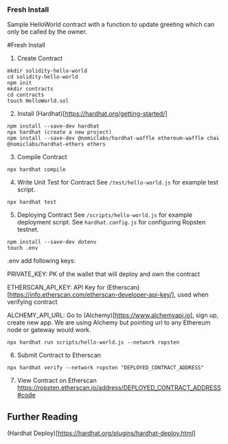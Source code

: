 ### Fresh Install
Sample HelloWorld contract with a function to update greeting which can only be called by the owner.

#Fresh Install
1. Create Contract
```
mkdir solidity-hello-world
cd solidity-hello-world
npm init
mkdir contracts
cd contracts
touch HelloWorld.sol
```

2. Install (Hardhat)[https://hardhat.org/getting-started/]
```
npm install --save-dev hardhat
npx hardhat (create a new project)
npm install --save-dev @nomiclabs/hardhat-waffle ethereum-waffle chai @nomiclabs/hardhat-ethers ethers
```

3. Compile Contract
```
npx hardhat compile
```

4. Write Unit Test for Contract
See `/test/hello-world.js` for example test script.

```
npx hardhat test
```

5. Deploying Contract
See `/scripts/hello-world.js` for example deployment script.
See `hardhat.config.js` for configuring Ropsten testnet.

```
npm install --save-dev dotenv
touch .env 
```

.env
add following keys:

PRIVATE_KEY: PK of the wallet that will deploy and own the contract

ETHERSCAN_API_KEY: API Key for (Etherscan)[https://info.etherscan.com/etherscan-developer-api-key/], used when verifying contract

ALCHEMY_API_URL: Go to (Alchemy)[https://www.alchemyapi.io], sign up, create  new app. We are using Alchemy but pointing url to any Ethereum node or gateway would work.

```
npx hardhat run scripts/hello-world.js --network ropsten
```

6. Submit Contract to Etherscan
```
npx hardhat verify --network ropsten "DEPLOYED_CONTRACT_ADDRESS"
```

7. View Contract on Etherscan
https://ropsten.etherscan.io/address/DEPLOYED_CONTRACT_ADDRESS#code

## Further Reading
(Hardhat Deploy)[https://hardhat.org/plugins/hardhat-deploy.html]